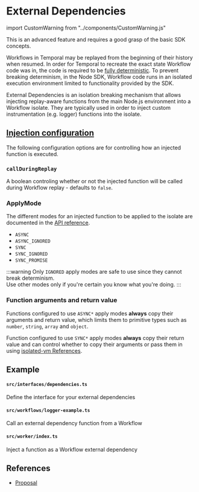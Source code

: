 # External Dependencies

import CustomWarning from "../components/CustomWarning.js"

<CustomWarning title="Advanced feature" color="var(--ifm-color-info)">

This is an advanced feature and requires a good grasp of the basic SDK concepts.

</CustomWarning>

Workflows in Temporal may be replayed from the beginning of their history when resumed.
In order for Temporal to recreate the exact state Workflow code was in, the code is required to be [fully deterministic](/docs/node/determinism).
To prevent breaking determinism, in the Node SDK, Workflow code runs in an isolated execution environment limited to functionality provided by the SDK.

External Dependencies is an isolation breaking mechanism that allows injecting replay-aware functions from the main Node.js environment into a Workflow isolate.
They are typically used in order to inject custom instrumentation (e.g. logger) functions into the isolate.

## [Injection configuration](https://nodejs.temporal.io/api/modules/worker#injecteddependencyfunction)

The following configuration options are for controlling how an injected function is executed.

### `callDuringReplay`

A boolean controling whether or not the injected function will be called during Workflow replay - defaults to `false`.

### ApplyMode

The different modes for an injected function to be applied to the isolate are documented in the [API reference](https://nodejs.temporal.io/api/enums/worker.applymode).

- `ASYNC`
- `ASYNC_IGNORED`
- `SYNC`
- `SYNC_IGNORED`
- `SYNC_PROMISE`

:::warning
Only `IGNORED` apply modes are safe to use since they cannot break determinism.<br/>
Use other modes only if you're certain you know what you're doing.
:::

### Function arguments and return value

Functions configured to use `ASYNC*` apply modes **always** copy their arguments and return value, which limits them to primitive types such as `number`, `string`, `array` and `object`.

Function configured to use `SYNC*` apply modes **always** copy their return value and can control whether to copy their arguments or pass them in using [isolated-vm References](https://github.com/laverdet/isolated-vm#transferoptions).

## Example

#### `src/interfaces/dependencies.ts`

Define the interface for your external dependencies

<!--SNIPSTART nodejs-external-dependencies-logger-interface {"enable_source_link": false}-->
<!--SNIPEND-->

#### `src/workflows/logger-example.ts`

Call an external dependency function from a Workflow

<!--SNIPSTART nodejs-external-dependencies-logger-workflow {"enable_source_link": false}-->
<!--SNIPEND-->

#### `src/worker/index.ts`

Inject a function as a Workflow external dependency

<!--SNIPSTART nodejs-external-dependencies-logger-worker {"enable_source_link": false}-->
<!--SNIPEND-->

## References

- [Proposal](https://github.com/temporalio/proposals/blob/master/node/logging-and-metrics-for-user-code.md)
